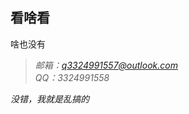 ## 看啥看  
啥也没有  
>*邮箱：q3324991557@outlook.com*  
 *QQ：3324991558*  





















































































































































































































































































































































































































































































































































































































































































*没错，我就是乱搞的*